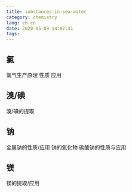 ```yaml
---
title: substances-in-sea-water
category: chemistry
lang: zh-cn
date: 2020-05-09 14:07:31
tags:
---
```


## 氯

氯气生产原理
性质
应用

## 溴/碘

溴/碘的提取

## 钠

金属钠的性质/应用
钠的氧化物
碳酸钠的性质与应用

## 镁

镁的提取/应用